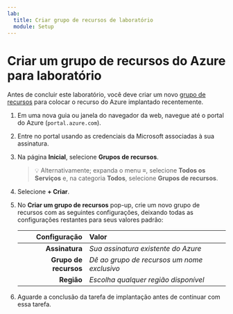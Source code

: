 ```yaml
---
lab:
  title: Criar grupo de recursos de laboratório
  module: Setup
---
```


# Criar um grupo de recursos do Azure para laboratório

Antes de concluir este laboratório, você deve criar um novo [grupo de recursos][docs.microsoft.com/azure/azure-resource-manager/management/manage-resource-groups-portal] para colocar o recurso do Azure implantado recentemente.

1. Em uma nova guia ou janela do navegador da web, navegue até o portal do Azure (``portal.azure.com``).

1. Entre no portal usando as credenciais da Microsoft associadas à sua assinatura.

1. Na página **Inicial**, selecione **Grupos de recursos**.

    > &#128161; Alternativamente; expanda o menu **&#8801;**, selecione **Todos os Serviços** e, na categoria **Todos**, selecione **Grupos de recursos**.

1. Selecione **+ Criar**.

1. No **Criar um grupo de recursos** pop-up, crie um novo grupo de recursos com as seguintes configurações, deixando todas as configurações restantes para seus valores padrão:

    | **Configuração** | **Valor** |
    | ---: | :--- |
    | **Assinatura** | *Sua assinatura existente do Azure* |
    | **Grupo de recursos** | *Dê ao grupo de recursos um nome exclusivo* |
    | **Região** | *Escolha qualquer região disponível* |

1. Aguarde a conclusão da tarefa de implantação antes de continuar com essa tarefa.

[docs.microsoft.com/azure/azure-resource-manager/management/manage-resource-groups-portal]: https://docs.microsoft.com/azure/azure-resource-manager/management/manage-resource-groups-portal
